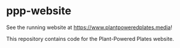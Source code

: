 # ppp-website
See the running website at https://www.plantpoweredplates.media!

This repository contains code for the Plant-Powered Plates website.
